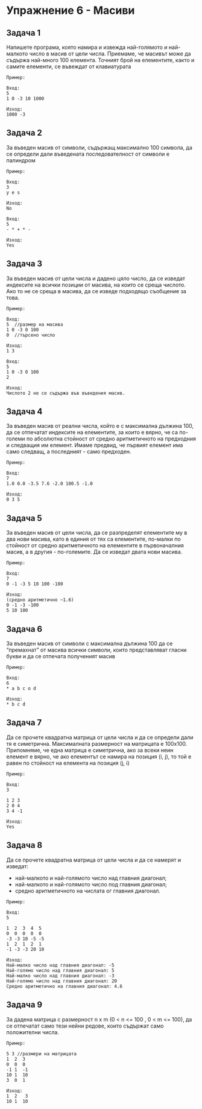 # Упражнение 6 - Масиви

## Задача 1

Напишете програма, която намира и извежда най-голямото и най-малкото число в масив от
цели числа. Приемаме, че масивът може да съдържа най-много 100 елемента. Точният брой
на елементите, както и самите елементи, се въвеждат от клавиатурата

`Пример:`

    Вход:
    5
    1 0 -3 10 1000
    
    Изход:
    1000 -3

## Задача 2

За въведен масив от символи, съдържащ максимално 100 символа, да се определи дали
въведената последователност от символи е палиндром

`Пример:`

    Вход:
    3
    y e s
    
    Изход:
    No
    
    Вход:
    5
    - * + * -
    
    Изход:
    Yes
    
## Задача 3

За въведен масив от цели числа и дадено цяло число, да се изведат индексите на всички позиции от масива, на които се среща числото. Ако то не се среща в масива, да се изведе подходящо съобщение за това.

`Пример:`

    Вход:
    5  //размер на масива
    1 0 -3 0 100
    0  //търсено число
    
    Изход:
    1 3
    
    Вход:
    5
    1 0 -3 0 100
    2
    
    Изход:
    Числото 2 не се съдържа във въведения масив.
    

## Задача 4

За въведен масив от реални числа, който е с максимална дължина 100, да се отпечатат
индексите на елементите, за които е вярно, че са по-големи по абсолютна стойност от средно
аритметичното на предходния и следващия им елемент. Имаме предвид, че първият елемент
има само следващ, а последният - само предходен.

`Пример:`

    Вход:
    7
    1.0 0.0 -3.5 7.6 -2.0 100.5 -1.0
    
    Изход:
    0 3 5  
    
## Задача 5

За въведен масив от цели числа, да се разпределят елементите му в два нови масива, като в единия от тях са елементите, по-малки по стойност от средно аритметичното на елементите в първоначалния масив, а в другия - по-големите. Да се изведат двата нови масива.

`Пример:`

    Вход:
    7
    0 -1 -3 5 10 100 -100
    
    Изход:
    (средно аритметично ~1.6)
    0 -1 -3 -100
    5 10 100

    
## Задача 6

За въведен масив от символи с максимална дължина 100 да се “премахнат” от масива
всички символи, които представляват гласни букви и да се отпечата полученият масив

`Пример:`

    Вход:
    6
    * a b c o d
    
    Изход:
    * b c d

## Задача 7

Да се прочете квадратна матрица от цели числа и да се определи дали тя е симетрична.
Максималната размерност на матрицата е 100х100. Припомняме, че една матрица е
симетрична, ако за всеки неин елемент е вярно, че ако елементът се намира на позиция (i, j), 
то той е равен по стойност на елемента на позиция (j, i)

`Пример:`

    Вход:
    3
    
    1 2 3
    2 0 4
    3 4 -1
    
    Изход:
    Yes
    
## Задача 8

Да се прочете квадратна матрица от цели числа и да се намерят и изведат:
- най-малкото и най-голямото число над главния диагонал;
- най-малкото и най-голямото число под главния диагонал;
- средно аритметичното на числата ог главния диагонал.

`Пример:`

    Вход:
    5
    
    1  2  3  4  5
    0  0  0  0  0
    -3 -3 10 -5 -5
    1  2  1  2  1
    -1 -3 -3 20 10
    
    Изход:
    Най-малко число над главния диагонал: -5
    Най-голямо число над главния диагонал: 5
    Най-малко число над главния диагонал: -3
    Най-голямо число над главния диагонал: 20
    Средно аритметично на главния диагонал: 4.6
    
## Задача 9

За дадена матрица с размерност n x m (0 < n <= 100 , 0 < m <= 100), да се отпечатат само тези нейни редове, които съдържат само положителни числа.

`Пример:`
    
    5 3 //размери на матрицата
    1  2  3
    0  0  0
    -1 1  -1
    10 1  10
    3  0  1 
    
    Изход:
    1  2   3
    10 1  10
